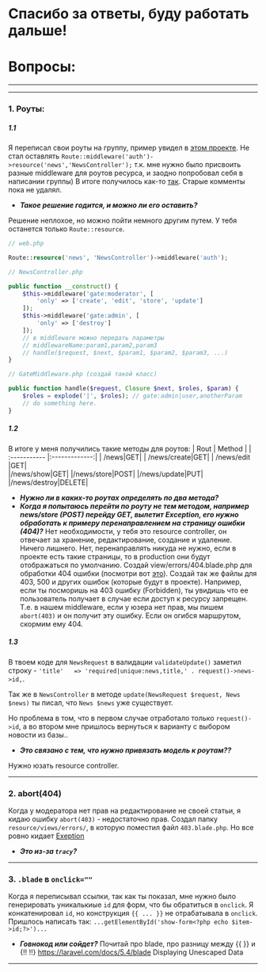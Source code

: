 # Спасибо за ответы, буду работать дальше!
# Вопросы:
---
---
### 1. Роуты:
##### 1.1
Я переписал свои роуты на группу, пример увидел в [этом проекте](https://github.com/renatomarinho/laravel-gitscrum/blob/master/routes/web.php). Не стал оставлять ```Route::middleware('auth')->resource('news','NewsController');``` т.к. мне нужно было присвоить разные middleware для роутов ресурса, и заодно попробовал себя в написании группы) В итоге получилось как-то [так](https://github.com/focus96/laravel_dz_1_tarasenko_web16_1/blob/master/routes/web.php). Старые комменты пока не удалял.
- **_Такое решение годится, и можно ли его оставить?_**

Решение неплохое, но можно пойти немного другим путем. У тебя останется только `Route::resource`.
```php
// web.php

Route::resource('news', 'NewsController')->middleware('auth');

// NewsController.php

public function __construct() {
    $this->middleware('gate:moderator', [
        'only' => ['create', 'edit', 'store', 'update']
    ]);
    $this->middleware('gate:admin', [
        'only' => ['destroy']
    ]);
    // в middleware можно передать параметры
    // middlewareName:param1,param2,param3
    // handle($request, $next, $param1, $param2, $param3, ...)
}

// GateMiddleware.php (создай такой класс)

public function handle($request, Closure $next, $roles, $param) {
    $roles = explode('|', $roles); // gate:admin|user,anotherParam
    // do something here.
}


```


##### 1.2
В итоге у меня получились такие методы для роутов:
| Rout          | Method        |
| :----------- |:-------------:|
| /news|GET|
| /news/create|GET|
| /news/edit |GET|  
|/news/show|GET|
|/news/store|POST|
|/news/update|PUT|
|/news/destroy|DELETE|
- **_Нужно ли в каких-то роутах определять по два метода?_**
- **_Когда я попытаюсь перейти по роуту не тем методом, например news/store (POST) перейду GET, вылетит Exception, его нужно обработать к примеру перенаправлением на страницу ошибки (404)?_**
Нет необходимости, у тебя это resource controller, он отвечает за хранение, редактирование, создание и удаление. Ничего лишнего. 
Нет, перенаправлять никуда не нужно, если в проекте есть такие страницы, то в production они будут отображаться по умолчанию. Создай view/errors/404.blade.php для обработки 404 ошибки (посмотри вот [это](https://ru.wikipedia.org/wiki/%D0%A1%D0%BF%D0%B8%D1%81%D0%BE%D0%BA_%D0%BA%D0%BE%D0%B4%D0%BE%D0%B2_%D1%81%D0%BE%D1%81%D1%82%D0%BE%D1%8F%D0%BD%D0%B8%D1%8F_HTTP)). Создай так же файлы для 403, 500 и других ошибок (которые будут в проекте). Например, если ты посморишь на 403 ошибку (Forbidden), ты увидишь что ее пользователь получает в случае если доступ к ресурсу запрещен. Т.е. в нашем middleware, если у юзера нет прав, мы пишем `abort(403)` и он получит эту ошибку. Если он огибся маршрутом, скормим ему 404.

##### 1.3
В твоем коде для ```NewsRequest``` в валидации ```validateUpdate()``` заметил строку - ```'title'   => 'required|unique:news,title,' . request()->news->id,```. 

Так же в ```NewsController``` в методе ```update(NewsRequest $request, News $news)``` ты писал, что ```News $news``` уже существует.

Но проблема в том, что в первом случае отработало только ```request()->id```, а во втором мне пришлось вернуться к варианту с выбором новости из базы.. 
- **_Это связано с тем, что нужно привязать модель к роутам??_**

Нужно юзать resource controller.

---
### 2. abort(404)
Когда у модератора нет прав на редактирование не своей статьи, я кидаю ошибку ```abort(403)``` - недостаточно прав. Создал папку ```resource/views/errors/```, в которую поместил файл ```403.blade.php```. Но все ровно кидает [Exeption](http://c2n.me/3KeABJ0)

- **_Это из-за ```tracy```?_**

---
### 3. ```.blade``` в ```onclick=""```
Когда я переписывал ссылки, так как ты показал, мне нужно было генерировать уникалькиые ```id``` для форм, что бы обратиться в ```onclick```. Я конкатенировал ```id```, но конструкция ```{{ ... }}``` не отрабатывала в ```onclick```. Пришлось написать так: ```...getElementById('show-form<?php echo $item->id;?>')...``` 

- **_Говнокод или сойдет?_**
Почитай про blade, про разницу между {{  }} и {!!  !!}
https://laravel.com/docs/5.4/blade
Displaying Unescaped Data
---


